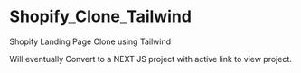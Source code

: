 # Shopify_Clone_Tailwind
 Shopify Landing Page Clone using Tailwind


Will eventually Convert to a NEXT JS project with active link to view project.
